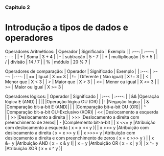 ### Capitulo 2

# Introdução a tipos de dados e operadores





Operadores Aritméticos:
| Operador  | Significado | Exemplo |
| :---: |     :----:    | :---:  |
|   +   |      Soma     | 3 + 4  |
|   -   |   subtração   | 5 - 7  |
|   *   | multiplicação | 5 * 5  |
|   /   |     divisão   | 14 / 7 |
|   %   |     módulo    | 20 % 7 |


Operadores de comparação:
| Operador  | Significado | Exemplo |
| :---: |          :----:        | :---:  |
|   ==  | Igual                  | X == 3 |
|   !=  | Diferente ( Não igual) | X != 3 |
|   <   | Menor que              | X < 3  |
|   >   | Maior que              | X > 3  |
|   <=  | Menor ou igual         | X <= 3 |
|   >=  | Maior ou igual         | X >= 3 |


Operadores lógicos:
| Operador  | Significado |
|  :---:   |          :----:        |
|    &&    |Operação lógica E (AND) | 
|    ||    |Operação lógica OU (OR) | 
|    !     |Negação lógica          | 
|    &     |Comparação bit-a-bit E (AND)| 
|    |     |Comparação bit-a-bit OU (OR)| 
|    ^     |Comparação bit-a-bit OU-Exclusivo (XOR)| 
|    <<    |Deslocamento a esquerda | 
|    >>    |Deslocamento a direita  | 
|   >>>    |Deslocamento a direita com preenchimento de zeros| 
|   -      |Complemento bit-a-bit   | 
| x <<= y  |Atribuição com deslocamento a esquerda ( x = x << y )| 
| x >>= y  |Atribuição com deslocamento a direita ( x = x >> y )| 
| x >>>= y |Atribuição com deslocamento a direita e com preenchimento de zeros ( x = x >>> y ) | 
|  x &= y  |Atribuição AND ( x = x & y )| 
|  x   = y  |Atribuição OR ( x = x | y )| 
|  x ^= y  |Atribuição XOR ( x = x ^ y )| 
